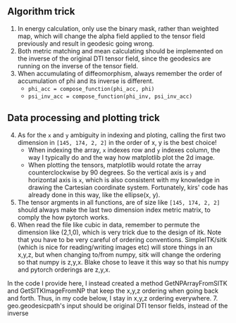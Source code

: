 ## Algorithm trick
1. In energy calculation, only use the binary mask, rather than weighted map, which will change the alpha field applied to the tensor field previously and result in geodesic going wrong.
2. Both metric matching and mean calculating should be implemented on the inverse of the original DTI tensor field, since the geodesics are running on the inverse of the tensor field.
3. When accumulating of diffeomorphism, always remember the order of accumulation of phi and its inverse is different.
    * `phi_acc = compose_function(phi_acc, phi)`
    * `psi_inv_acc = compose_function(phi_inv, psi_inv_acc)`
## Data processing and plotting trick
4. As for the `x` and `y` ambiguity in indexing and ploting, calling the first two dimension in `[145, 174, 2, 2]` in the order of x, y is the best choice! 
    * When indexing the array, `x` indexes row and `y` indexes column, the way I typically do and the way how matplotlib plot the 2d image. 
    * When plotting the tensors, matplotlib would rotate the array counterclockwise by 90 degrees. So the vertical axis is `y` and horizontal axis is `x`, which is also consistent with my knowledge in drawing the Cartesian coordinate system. Fortunately, kirs' code has already done in this way, like the ellipse(x, y). 
5. The tensor argments in all functions, are of size like `[145, 174, 2, 2]` should always make the last two dimension index metric matrix, to comply the how pytorch works.
6. When read the file like cubic in data, remember to permute the dimension like (2,1,0), which is very trick due to the design of itk. Note that you have to be very careful of ordering conventions.  SimpleITK/sitk (which is nice for reading/writing images etc) will store things in an x,y,z, but when changing to/from numpy, sitk will change the ordering so that numpy is z,y,x.   Blake chose to leave it this way so that his numpy and pytorch orderings are z,y,x.

In the code I provide here, I instead created a method GetNPArrayFromSITK and GetSITKImageFromNP that keep the x,y,z ordering when going back and forth.  Thus, in my code below, I stay in x,y,z ordering everywhere.
7. geo.geodesicpath's input should be original DTI tensor fields, instead of the inverse